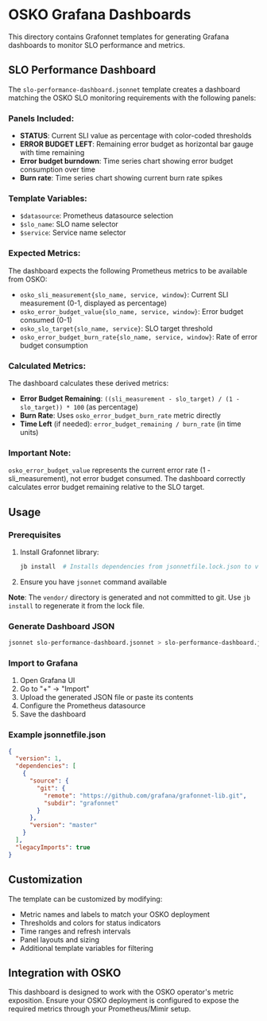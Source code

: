 # OSKO Grafana Dashboards

This directory contains Grafonnet templates for generating Grafana dashboards to monitor SLO performance and metrics.

## SLO Performance Dashboard

The `slo-performance-dashboard.jsonnet` template creates a dashboard matching the OSKO SLO monitoring requirements with the following panels:

### Panels Included:
- **STATUS**: Current SLI value as percentage with color-coded thresholds
- **ERROR BUDGET LEFT**: Remaining error budget as horizontal bar gauge with time remaining
- **Error budget burndown**: Time series chart showing error budget consumption over time
- **Burn rate**: Time series chart showing current burn rate spikes

### Template Variables:
- `$datasource`: Prometheus datasource selection
- `$slo_name`: SLO name selector
- `$service`: Service name selector

### Expected Metrics:
The dashboard expects the following Prometheus metrics to be available from OSKO:
- `osko_sli_measurement{slo_name, service, window}`: Current SLI measurement (0-1, displayed as percentage)
- `osko_error_budget_value{slo_name, service, window}`: Error budget consumed (0-1)
- `osko_slo_target{slo_name, service}`: SLO target threshold
- `osko_error_budget_burn_rate{slo_name, service, window}`: Rate of error budget consumption

### Calculated Metrics:
The dashboard calculates these derived metrics:
- **Error Budget Remaining**: `((sli_measurement - slo_target) / (1 - slo_target)) * 100` (as percentage)
- **Burn Rate**: Uses `osko_error_budget_burn_rate` metric directly
- **Time Left** (if needed): `error_budget_remaining / burn_rate` (in time units)

### Important Note:
`osko_error_budget_value` represents the current error rate (1 - sli_measurement), not error budget consumed. The dashboard correctly calculates error budget remaining relative to the SLO target.

## Usage

### Prerequisites
1. Install Grafonnet library:
   ```bash
   jb install  # Installs dependencies from jsonnetfile.lock.json to vendor/
   ```

2. Ensure you have `jsonnet` command available

**Note**: The `vendor/` directory is generated and not committed to git. Use `jb install` to regenerate it from the lock file.

### Generate Dashboard JSON
```bash
jsonnet slo-performance-dashboard.jsonnet > slo-performance-dashboard.json
```

### Import to Grafana
1. Open Grafana UI
2. Go to "+" → "Import"
3. Upload the generated JSON file or paste its contents
4. Configure the Prometheus datasource
5. Save the dashboard

### Example jsonnetfile.json
```json
{
  "version": 1,
  "dependencies": [
    {
      "source": {
        "git": {
          "remote": "https://github.com/grafana/grafonnet-lib.git",
          "subdir": "grafonnet"
        }
      },
      "version": "master"
    }
  ],
  "legacyImports": true
}
```

## Customization

The template can be customized by modifying:
- Metric names and labels to match your OSKO deployment
- Thresholds and colors for status indicators
- Time ranges and refresh intervals
- Panel layouts and sizing
- Additional template variables for filtering

## Integration with OSKO

This dashboard is designed to work with the OSKO operator's metric exposition. Ensure your OSKO deployment is configured to expose the required metrics through your Prometheus/Mimir setup.
